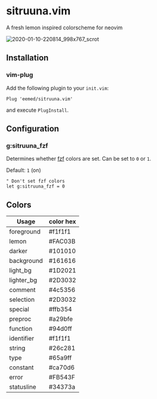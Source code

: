 # sitruuna.vim

A fresh lemon inspired colorscheme for neovim

![2020-01-10-220814_998x767_scrot](https://user-images.githubusercontent.com/30186515/72183177-e7f7c400-33f5-11ea-8b89-972e322a42c3.png)

## Installation

### vim-plug

Add the following plugin to your `init.vim`:
```
Plug 'eemed/sitruuna.vim'
```

and execute `PlugInstall`.

## Configuration

### g:sitruuna\_fzf

Determines whether [fzf](https://github.com/junegunn/fzf.vim) colors are set.
Can be set to `0` or `1`.

Default: `1` (on)

```vim
" Don't set fzf colors
let g:sitruuna_fzf = 0
```

## Colors


|    Usage    | color hex |
|     ---     |    ---    |
| foreground  |  #f1f1f1  |
|    lemon    |  #FAC03B  |
|   darker    |  #101010  |
| background  |  #161616  |
|  light\_bg  |  #1D2021  |
| lighter\_bg |  #2D3032  |
|   comment   |  #4c5356  |
|  selection  |  #2D3032  |
|   special   |  #ffb354  |
|   preproc   |  #a29bfe  |
|  function   |  #94d0ff  |
| identifier  |  #f1f1f1  |
|   string    |  #26c281  |
|    type     |  #65a9ff  |
|  constant   |  #ca70d6  |
|    error    |  #FB543F  |
| statusline  |  #34373a  |
